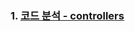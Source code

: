 

### 1. [코드 분석 - controllers](https://github.com/ckdqja135/Typescript-restful-starter/blob/master/Controller%%Analysis.md)
